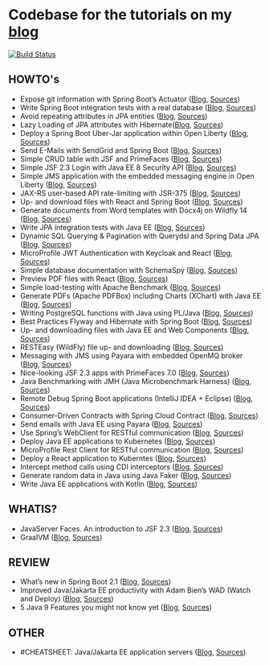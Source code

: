 # Codebase for the tutorials on my [blog](https://rieckpil.de/#/blog)

[![Build Status](https://travis-ci.com/rieckpil/blog-tutorials.svg?branch=master)](https://travis-ci.com/rieckpil/blog-tutorials)

## HOWTO's

* Expose git information with Spring Boot’s Actuator ([Blog](https://rieckpil.de/howto-expose-git-information-with-spring-boots-actuator/), [Sources](https://github.com/rieckpil/blog-tutorials/tree/master/expose-git-information-actuator))
* Write Spring Boot integration tests with a real database ([Blog](https://rieckpil.de/howto-write-spring-boot-integration-tests-with-a-real-database/), [Sources](https://github.com/rieckpil/blog-tutorials/tree/master/testcontainers))
* Avoid repeating attributes in JPA entities ([Blog](https://rieckpil.de/howto-avoid-repeating-attributes-in-jpa-entities/), [Sources](https://github.com/rieckpil/blog-tutorials/tree/master/avoid-repeating-attributes-in-jpa-entities))
* Lazy Loading of JPA attributes with Hibernate([Blog](https://rieckpil.de/how-to-lazy-loading-of-jpa-attributes-with-hibernate/), [Sources](https://github.com/rieckpil/blog-tutorials/tree/master/lazy-loading-of-jpa-attributes-with-hibernate))
* Deploy a Spring Boot Uber-Jar application within Open Liberty ([Blog](https://rieckpil.de/howto-run-spring-boot-uber-jar-application-within-open-liberty/), [Sources](https://github.com/rieckpil/blog-tutorials/tree/master/spring-boot-with-open-liberty/))
* Send E-Mails with SendGrid and Spring Boot ([Blog](https://rieckpil.de/howto-send-e-mails-with-sendgrid-and-spring-boot/), [Sources](https://github.com/rieckpil/blog-tutorials/tree/master/send-emails-with-sendgrid-and-spring-boot))
* Simple CRUD table with JSF and PrimeFaces ([Blog](https://rieckpil.de/howto-simple-crud-table-with-jsf-2-3-and-primefaces/), [Sources](https://github.com/rieckpil/blog-tutorials/tree/master/simple-crud-table-with-jsf-and-primefaces))
* Simple JSF 2.3 Login with Java EE 8 Security API ([Blog](https://rieckpil.de/howto-simple-form-based-authentication-for-jsf-2-3-with-java-ee-8-security-api/), [Sources](https://github.com/rieckpil/blog-tutorials/tree/master/jsf-simple-login-with-java-ee-security-api))
* Simple JMS application with the embedded messaging engine in Open Liberty ([Blog](https://rieckpil.de/howto-simple-jms-application-with-the-embedded-messaging-engine-in-open-liberty/), [Sources](https://github.com/rieckpil/blog-tutorials/tree/master/embedded-messaging-engine-open-liberty))
* JAX-RS user-based API rate-limiting with JSR-375 ([Blog](https://rieckpil.de/howto-jax-rs-user-based-rate-limiting-with-jsr-375/), [Sources](https://github.com/rieckpil/blog-tutorials/tree/master/jax-rs-api-rate-limiting-with-jsr-375))
* Up- and download files with React and Spring Boot ([Blog](https://rieckpil.de/howto-up-and-download-files-with-react-and-spring-boot/), [Sources](https://github.com/rieckpil/blog-tutorials/tree/master/spring-boot-uploading-and-downloading-files-with-react))
* Generate documents from Word templates with Docx4j on Wildfly 14
([Blog](https://rieckpil.de/howto-generate-documents-from-word-templates-with-docx4j-on-wildfly-14/), [Sources](https://github.com/rieckpil/blog-tutorials/tree/master/generate-documents-from-word-templates-with-docx4j-on-wildfly14))
* Write JPA integration tests with Java EE ([Blog](https://rieckpil.de/howto-jpa-integration-tests-with-java-ee/), [Sources](https://github.com/rieckpil/blog-tutorials/tree/master/jpa-integration-tests-java-ee))
* Dynamic SQL Querying & Pagination with Querydsl and Spring Data JPA
([Blog](https://rieckpil.de/howto-dynamic-sql-querying-pagination-with-querydsl-and-spring-data-jpa), [Sources](https://github.com/rieckpil/blog-tutorials/tree/master/dynamic-sql-querying-with-pagination))
* MicroProfile JWT Authentication with Keycloak and React
([Blog](https://rieckpil.de/howto-microprofile-jwt-authentication-with-keycloak-and-react/), [Sources](https://github.com/rieckpil/blog-tutorials/tree/master/microprofile-jwt-keycloak-auth))
* Simple database documentation with SchemaSpy
([Blog](https://rieckpil.de/howto-simple-database-documentation-with-schemaspy/), [Sources](https://github.com/rieckpil/blog-tutorials/tree/master/simple-database-documentation-with-schema-spy))
* Preview PDF files with React
([Blog](https://rieckpil.de/howto-pdf-preview-with-react/), [Sources](https://github.com/rieckpil/blog-tutorials/tree/master/pdf-preview-react))
* Simple load-testing with Apache Benchmark
([Blog](https://rieckpil.de/howto-simple-load-testing-with-apache-benchmark/), [Sources](https://github.com/rieckpil/blog-tutorials/tree/master/load-testing-your-application))
* Generate PDFs (Apache PDFBox) including Charts (XChart) with Java EE
([Blog](https://rieckpil.de/howto-generate-pdfs-apache-pdfbox-including-charts-xchart-with-java-ee/), [Sources](https://github.com/rieckpil/blog-tutorials/tree/master/charts-in-pdf-java-ee))
* Writing PostgreSQL functions with Java using PL/Java
([Blog](https://rieckpil.de/howto-writing-postgresql-functions-with-java-using-pl-java/), [Sources](https://github.com/rieckpil/blog-tutorials/tree/master/running-java-within-postgres))
* Best Practices Flyway and Hibernate with Spring Boot ([Blog](https://rieckpil.de/howto-best-practices-for-flyway-and-hibernate-with-spring-boot/), [Sources](https://github.com/rieckpil/blog-tutorials/tree/master/spring-boot-hibernate-flyway-best-practices))
* Up- and downloading files with Java EE and Web Components ([Blog](https://rieckpil.de/howto-up-and-download-files-with-java-ee-and-web-components/), [Sources](https://github.com/rieckpil/blog-tutorials/tree/master/java-ee-uploading-and-downloading-files-with-web-components))
* RESTEasy (WildFly) file up- and downloading ([Blog](https://rieckpil.de/howto-resteasy-wildfly-jax-rs-2-1-file-up-and-downloading/), [Sources](https://github.com/rieckpil/blog-tutorials/tree/master/rest-easy-file-uploading-and-downloading))
* Messaging with JMS using Payara with embedded OpenMQ broker ([Blog](https://rieckpil.de/howto-messaging-with-jms-using-payara-with-embedded-openmq-broker/), [Sources](https://github.com/rieckpil/blog-tutorials/tree/master/messaging-with-jms-using-payara))
* Nice-looking JSF 2.3 apps with PrimeFaces 7.0 ([Blog](https://rieckpil.de/howto-create-nice-looking-jsf-2-3-applications-with-primefaces-7-0), [Sources](https://github.com/rieckpil/blog-tutorials/tree/master/nice-looking-jsf-apps-with-prime-faces-7))
* Java Benchmarking with JMH (Java Microbenchmark Harness) ([Blog](https://rieckpil.de/howto-java-benchmarking-with-jmh-java-microbenchmark-harness/), [Sources](https://github.com/rieckpil/blog-tutorials/tree/master/java-benchmarking-with-jmh))
* Remote Debug Spring Boot applications (IntelliJ IDEA + Eclipse) ([Blog](https://rieckpil.de/howto-remote-debug-spring-boot-applications-intellij-idea-eclipse/), [Sources](https://github.com/rieckpil/blog-tutorials/tree/master/remote-debugging-spring-boot-application))
* Consumer-Driven Contracts with Spring Cloud Contract ([Blog](https://rieckpil.de/howto-consumer-driven-contracts-with-spring-cloud-contract/), [Sources](https://github.com/rieckpil/blog-tutorials/tree/master/consumer-driven-contracts-with-spring-cloud-contract))
* Send emails with Java EE using Payara ([Blog](https://rieckpil.de/howto-send-emails-with-java-ee-using-payara), [Sources](https://github.com/rieckpil/blog-tutorials/tree/master/java-ee-sending-mails))
* Use Spring’s WebClient for RESTful communication ([Blog](https://rieckpil.de/howto-use-springs-webclient-for-restful-communication/), [Sources](https://github.com/rieckpil/blog-tutorials/tree/master/spring-web-client-demo))
* Deploy Java EE applications to Kubernetes ([Blog](https://rieckpil.de/howto-deploy-java-ee-applications-to-kubernetes), [Sources](https://github.com/rieckpil/blog-tutorials/tree/master/java-ee-kubernetes-deployment))
* MicroProfile Rest Client for RESTful communication ([Blog](https://rieckpil.de/howto-microprofile-rest-client-for-restful-communication/), [Sources](https://github.com/rieckpil/blog-tutorials/tree/master/microprofile-rest-client-for-restful-communication))
* Deploy a React application to Kuberntes ([Blog](https://dev.to/rieckpil/deploy-a-react-application-to-kubernetes-in-5-easy-steps-516j), [Sources](https://github.com/rieckpil/blog-tutorials/tree/master/react-app-kubernetes))
* Intercept method calls using CDI interceptors ([Blog](https://rieckpil.de/howto-intercept-method-calls-using-cdi-interceptors/), [Sources](https://github.com/rieckpil/blog-tutorials/tree/master/intercept-methods-with-cdi-interceptors))
* Generate random data in Java using Java Faker ([Blog](https://rieckpil.de/howto-generate-random-data-in-java-using-java-faker/), [Sources](https://github.com/rieckpil/blog-tutorials/tree/master/random-data-in-java-using-java-faker))
* Write Java EE applications with Kotlin ([Blog](https://rieckpil.de/howto-write-java-ee-applications-with-kotlin/), [Sources](https://github.com/rieckpil/blog-tutorials/tree/master/java-ee-with-kotlin))

## WHATIS?

* JavaServer Faces. An introduction to JSF 2.3 ([Blog](https://rieckpil.de/whatis-java-server-faces-an-introduction-to-jsf-2-3/), [Sources](https://github.com/rieckpil/blog-tutorials/tree/master/hello-world-jsf-2.3))
* GraalVM ([Blog](https://rieckpil.de/whatis-graalvm/), [Sources](https://github.com/rieckpil/blog-tutorials/tree/master/graalvm-intro))

## REVIEW

* What’s new in Spring Boot 2.1 ([Blog](https://rieckpil.de/review-whats-new-in-spring-boot-2-1/), [Sources](https://github.com/rieckpil/blog-tutorials/tree/master/whats-new-in-spring-boot-2.1))
* Improved Java/Jakarta EE productivity with Adam Bien’s WAD (Watch and Deploy) ([Blog](https://rieckpil.de/review-improved-java-jakarta-ee-productivity-with-adam-biens-wad-watch-and-deploy/), [Sources](https://github.com/rieckpil/blog-tutorials/tree/master/improved-java-ee-productivity-with-wad))
* 5 Java 9 Features you might not know yet ([Blog](https://rieckpil.de/review-5-java-9-features-you-might-not-know-yet/), [Sources](https://github.com/rieckpil/blog-tutorials/tree/master/five-java-9-features))

## OTHER

* #CHEATSHEET: Java/Jakarta EE application servers ([Blog](https://rieckpil.de/cheatsheet-java-jakarta-ee-application-servers/), [Sources](https://github.com/rieckpil/blog-tutorials/tree/master/application-server-cheatsheet))